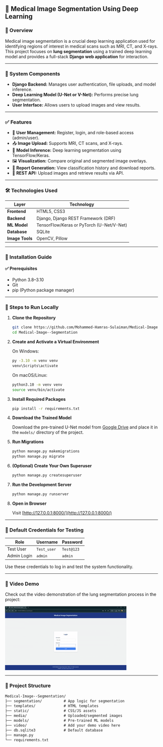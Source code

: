 

## 🧠 Medical Image Segmentation Using Deep Learning

### 📌 Overview

Medical image segmentation is a crucial deep learning application used for identifying regions of interest in medical scans such as MRI, CT, and X-rays. This project focuses on **lung segmentation** using a trained deep learning model and provides a full-stack **Django web application** for interaction.

---

### 🔧 System Components

* **Django Backend:** Manages user authentication, file uploads, and model inference.
* **Deep Learning Model (U-Net or V-Net):** Performs precise lung segmentation.
* **User Interface:** Allows users to upload images and view results.

---

### ✅ Features

* 🔐 **User Management:** Register, login, and role-based access (admin/user).
* 📤 **Image Upload:** Supports MRI, CT scans, and X-rays.
* 🧠 **Model Inference:** Deep learning segmentation using TensorFlow/Keras.
* 🖼 **Visualization:** Compare original and segmented image overlays.
* 📝 **Report Generation:** View classification history and download reports.
* 🔗 **REST API:** Upload images and retrieve results via API.

---

### 🛠 Technologies Used

| Layer           | Technology                                |
| --------------- | ----------------------------------------- |
| **Frontend**    | HTML5, CSS3                               |
| **Backend**     | Django, Django REST Framework (DRF)       |
| **ML Model**    | TensorFlow/Keras or PyTorch (U-Net/V-Net) |
| **Database**    | SQLite                                    |
| **Image Tools** | OpenCV, Pillow                            |

---

### 🚀 Installation Guide

#### ✅ Prerequisites

* Python 3.8–3.10
* Git
* pip (Python package manager)

---

### 🧾 Steps to Run Locally

1. **Clone the Repository**

   ```bash
   git clone https://github.com/Mohammed-Hamras-Sulaiman/Medical-Image--Segmentation.git
   cd Medical-Image--Segmentation
   ```

2. **Create and Activate a Virtual Environment**

   On Windows:

   ```bash
   py -3.10 -m venv venv
   venv\Scripts\activate
   ```

   On macOS/Linux:

   ```bash
   python3.10 -m venv venv
   source venv/bin/activate
   ```

3. **Install Required Packages**

   ```bash
   pip install -r requirements.txt
   ```

4. **Download the Trained Model**

   Download the pre-trained U-Net model from [Google Drive](https://drive.google.com/file/d/1dWupYFde55bYCRFhEmC1skifiNFqAJQQ/view?usp=sharing) and place it in the `models/` directory of the project.

5. **Run Migrations**

   ```bash
   python manage.py makemigrations
   python manage.py migrate
   ```

6. **(Optional) Create Your Own Superuser**

   ```bash
   python manage.py createsuperuser
   ```

7. **Run the Development Server**

   ```bash
   python manage.py runserver
   ```

8. **Open in Browser**

   Visit [http://127.0.0.1:8000/](http://127.0.0.1:8000/)

---

### 🔐 Default Credentials for Testing

| Role        | Username    | Password   |
| ----------- | ----------- | ---------- |
| Test User   | `Test_user` | `Test@123` |
| Admin Login | `admin`     | `admin`    |

Use these credentials to log in and test the system functionality.

---

### 🎥 Video Demo

Check out the video demonstration of the lung segmentation process in the project:

![Lung Segmentation Demo](video/demo.mp4.gif)

---

### 📂 Project Structure

```
Medical-Image--Segmentation/
├── segmentation/          # App logic for segmentation
├── templates/             # HTML templates
├── static/                # CSS/JS assets
├── media/                 # Uploaded/segmented images
├── models/                # Pre-trained ML models
├── video/                 # Add your demo video here
├── db.sqlite3             # Default database
├── manage.py
└── requirements.txt
```



